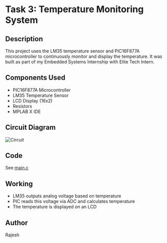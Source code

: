# Task 3: Temperature Monitoring System

## Description
This project uses the LM35 temperature sensor and PIC16F877A microcontroller to continuously monitor and display the temperature. It was built as part of my Embedded Systems Internship with Elite Tech Intern.

## Components Used
- PIC16F877A Microcontroller
- LM35 Temperature Sensor
- LCD Display (16x2)
- Resistors
- MPLAB X IDE

## Circuit Diagram
![Circuit](circuit.png)

## Code
See [main.c](main.c)

## Working
- LM35 outputs analog voltage based on temperature
- PIC reads this voltage via ADC and calculates temperature
- The temperature is displayed on an LCD

## Author
Rajesh
